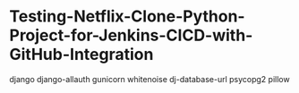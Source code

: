 # Testing-Netflix-Clone-Python-Project-for-Jenkins-CICD-with-GitHub-Integration
django
django-allauth
gunicorn 
whitenoise 
dj-database-url 
psycopg2
pillow
